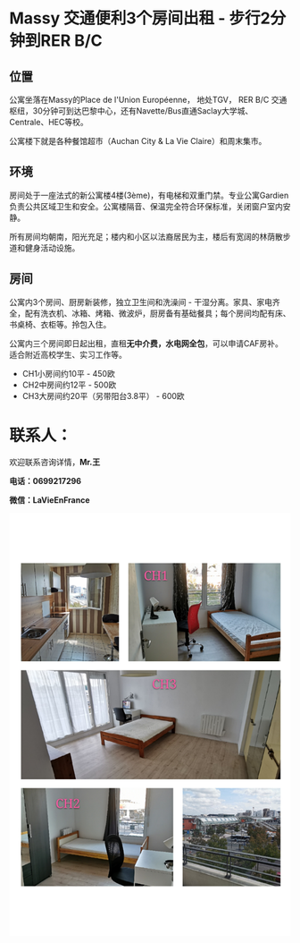 # Massy 交通便利3个房间出租  - 步行2分钟到RER B/C

## 位置 
公寓坐落在Massy的Place de l'Union Européenne， 地处TGV， RER B/C 交通枢纽，30分钟可到达巴黎中心，还有Navette/Bus直通Saclay大学城、Centrale、HEC等校。

公寓楼下就是各种餐馆超市（Auchan City & La Vie Claire）和周末集市。

## 环境		
房间处于一座法式的新公寓楼4楼(3ème)，有电梯和双重门禁。专业公寓Gardien负责公共区域卫生和安全。公寓楼隔音、保温完全符合环保标准，关闭窗户室内安静。

所有房间均朝南，阳光充足；楼内和小区以法裔居民为主，楼后有宽阔的林荫散步道和健身活动设施。

## 房间
公寓内3个房间、厨房新装修，独立卫生间和洗澡间 - 干湿分离。家具、家电齐全，配有洗衣机、冰箱、烤箱、微波炉，厨房备有基础餐具；每个房间均配有床、书桌椅、衣柜等。拎包入住。

公寓内三个房间即日起出租，直租**无中介费，水电网全包**，可以申请CAF房补。	适合附近高校学生、实习工作等。		
* CH1小房间约10平 - 450欧
* CH2中房间约12平 - 500欧
* CH3大房间约20平（另带阳台3.8平） - 600欧

# 联系人：
欢迎联系咨询详情，**Mr.王**
 
**电话：0699217296**

**微信：LaVieEnFrance**

<img src="https://github.com/wangjulien/PersonalAnnonce/blob/master/chambres.jpg"/>
